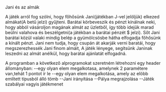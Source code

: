 
Jani és az almák

A játék arról fog szólni, hogy főhősünk Jani(játékban J-vel jelöljük) elkezed almákat(A betű jelzi) gyűjteni.
Barátai körbeveszik és pénzt kínálnak neki, hogy abból vásároljon magának almát az üzletből, így 
több idejük marad beülni valahova és beszélgetni(a játékban a barátai pénzét $ jelzi).
Sőt Jani barátai közül valaki mindig belép a gyümölcsösbe hátha elfogadja főhősünk a kínált pénzt.
Jani nem tudja, hogy csupán át akarják verni baratái, hogy megszerezhessék Jani finom almáit,
A játék lényege, segítsünk Janinak leszedni az almát anélkül, hogy barátai ajánlatát elfogadná.


A programban a következő alprogramokat szeretném létrehozni egy header állományban:
--egy olyan elem megalkotasa, amelynek 2 paramétere van,tehát 1 pontot ír le
--egy olyan elem megalkotása, amely az elöbb említett típusból álló tömb
--Jani írányítása
--Pálya megrajzolása
--Játék szabályai vagyis játékmenet
